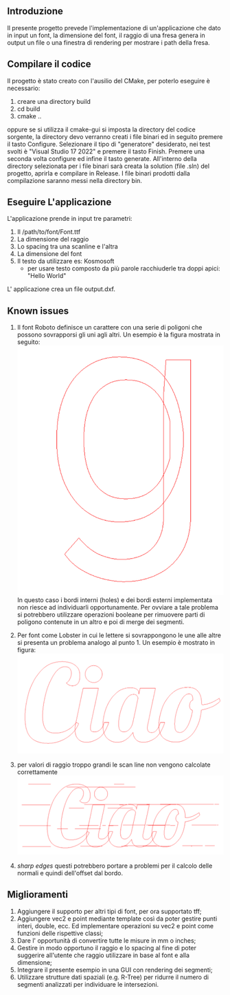 ## Introduzione

Il presente progetto prevede l'implementazione di un'applicazione che dato in input un font, la dimensione del font, il raggio di una fresa genera in output un file o una finestra di rendering per mostrare i path della fresa.

## Compilare il codice

Il progetto è stato creato con l'ausilio del CMake, per poterlo eseguire è necessario:

1. creare una directory build
2. cd build
3. cmake ..

oppure se si utilizza il cmake-gui si imposta la directory del codice sorgente, la directory devo verranno creati i file binari ed in seguito premere il tasto Configure. Selezionare il tipo di "generatore" desiderato, nei test svolti è "Visual Studio 17 2022" e premere il tasto Finish. Premere  una seconda volta configure ed infine il tasto generate. All'interno della directory selezionata per i file binari sarà creata la solution (file .sln) del progetto, aprirla e compilare in Release. I file binari prodotti dalla compilazione saranno messi nella directory bin. 

## Eseguire L'applicazione

L'applicazione prende in input tre parametri:
1. Il /path/to/font/Font.ttf 
2. La dimensione del raggio
3. Lo spacing tra una scanline e l'altra
4. La dimensione del font
5. Il testo da utilizzare es: Kosmosoft
   - per usare testo composto da più parole racchiuderle tra doppi apici: "Hello World"

L' applicazione crea un file output.dxf.

## Known issues

1. Il font Roboto definisce un carattere con una serie di poligoni che possono sovrapporsi gli uni agli altri. Un esempio è la figura mostrata in seguito: ![](./doc/RobotoG.png)
In questo caso i bordi interni (holes) e dei bordi esterni implementata non riesce ad individuarli opportunamente. Per ovviare a tale problema si potrebbero utilizzare operazioni booleane per rimuovere parti di poligono contenute in un altro e poi di merge dei segmenti.

2. Per font come Lobster in cui le lettere si sovrappongono le une alle altre si presenta un problema analogo al punto 1. Un esempio è mostrato in figura:  
![](./doc/LobsterCiao.PNG)

3. per valori di raggio troppo grandi le scan line non vengono calcolate correttamente ![](./doc/hugeRadius.PNG)

4. *sharp edges* questi potrebbero portare a problemi per il calcolo delle normali e quindi dell'offset dal bordo. 
## Miglioramenti

1. Aggiungere il supporto per altri tipi di font, per ora supportato tff;
2. Aggiungere vec2 e point mediante template così da poter gestire punti interi, double, ecc. Ed implementare operazioni su vec2 e point come funzioni delle rispettive classi;
3. Dare l' opportunità di convertire tutte le misure in mm o inches;
4. Gestire in modo opportuno il raggio e lo spacing al fine di poter suggerire all'utente che raggio utilizzare in base al font e alla dimensione;
5. Integrare il presente esempio in una GUI con rendering dei segmenti;
6. Utilizzare strutture dati spaziali (e.g. R-Tree) per ridurre il numero di segmenti analizzati per individuare le intersezioni.